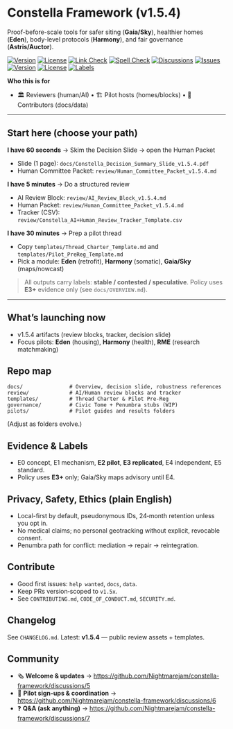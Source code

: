 # Constella Framework (v1.5.4)
Proof-before-scale tools for safer siting (**Gaia/Sky**), healthier homes (**Eden**), body-level protocols (**Harmony**), and fair governance (**Astris/Auctor**).

[![Version](https://img.shields.io/github/v/tag/Nightmarejam/constella-framework?label=version)](https://github.com/Nightmarejam/constella-framework/releases)
[![License](https://img.shields.io/badge/license-Apache--2.0-lightgrey)](./LICENSE)
[![Link Check](https://github.com/Nightmarejam/constella-framework/actions/workflows/link-check.yml/badge.svg)](https://github.com/Nightmarejam/constella-framework/actions/workflows/link-check.yml)
[![Spell Check](https://github.com/Nightmarejam/constella-framework/actions/workflows/spellcheck.yml/badge.svg)](https://github.com/Nightmarejam/constella-framework/actions/workflows/spellcheck.yml)
[![Discussions](https://img.shields.io/badge/chat-Discussions-blue)](https://github.com/Nightmarejam/constella-framework/discussions)
[![Issues](https://img.shields.io/github/issues/Nightmarejam/constella-framework)](https://github.com/Nightmarejam/constella-framework/issues)
[![Version](https://img.shields.io/badge/version-v1.5.4-blue)](#)
[![License](https://img.shields.io/badge/license-Apache--2.0-lightgrey)](#)
[![Labels](https://img.shields.io/badge/claims-stable%20%7C%20contested%20%7C%20speculative-orange)](#)

**Who this is for**
- 🏛️ Reviewers (human/AI) • 🏗️ Pilot hosts (homes/blocks) • 🧰 Contributors (docs/data)

---

## Start here (choose your path)

**I have 60 seconds** → Skim the Decision Slide → open the Human Packet  
- Slide (1 page): `docs/Constella_Decision_Summary_Slide_v1.5.4.pdf`  
- Human Committee Packet: `review/Human_Committee_Packet_v1.5.4.md`

**I have 5 minutes** → Do a structured review  
- AI Review Block: `review/AI_Review_Block_v1.5.4.md`  
- Human Packet: `review/Human_Committee_Packet_v1.5.4.md`  
- Tracker (CSV): `review/Constella_AI+Human_Review_Tracker_Template.csv`

**I have 30 minutes** → Prep a pilot thread  
- Copy `templates/Thread_Charter_Template.md` and `templates/Pilot_PreReg_Template.md`  
- Pick a module: **Eden** (retrofit), **Harmony** (somatic), **Gaia/Sky** (maps/nowcast)

> All outputs carry labels: **stable / contested / speculative**. Policy uses **E3+** evidence only (see `docs/OVERVIEW.md`).

---

## What’s launching now
- v1.5.4 artifacts (review blocks, tracker, decision slide)
- Focus pilots: **Eden** (housing), **Harmony** (health), **RME** (research matchmaking)

## Repo map
```
docs/               # Overview, decision slide, robustness references
review/             # AI/Human review blocks and tracker
templates/          # Thread Charter & Pilot Pre‑Reg
governance/         # Civic Tome + Penumbra stubs (WIP)
pilots/             # Pilot guides and results folders
```
(Adjust as folders evolve.)

## Evidence & Labels
- E0 concept, E1 mechanism, **E2 pilot**, **E3 replicated**, E4 independent, E5 standard.  
- Policy uses **E3+** only; Gaia/Sky maps advisory until E4.

## Privacy, Safety, Ethics (plain English)
- Local-first by default, pseudonymous IDs, 24‑month retention unless you opt in.  
- No medical claims; no personal geotracking without explicit, revocable consent.  
- Penumbra path for conflict: mediation → repair → reintegration.

## Contribute
- Good first issues: `help wanted`, `docs`, `data`.  
- Keep PRs version‑scoped to `v1.5x`.  
- See `CONTRIBUTING.md`, `CODE_OF_CONDUCT.md`, `SECURITY.md`.

## Changelog
See `CHANGELOG.md`. Latest: **v1.5.4** — public review assets + templates.

## Community
- 🗞️ **Welcome & updates** → https://github.com/Nightmarejam/constella-framework/discussions/5
- 🧪 **Pilot sign-ups & coordination** → https://github.com/Nightmarejam/constella-framework/discussions/6
- ❓ **Q&A (ask anything)** → https://github.com/Nightmarejam/constella-framework/discussions/7
